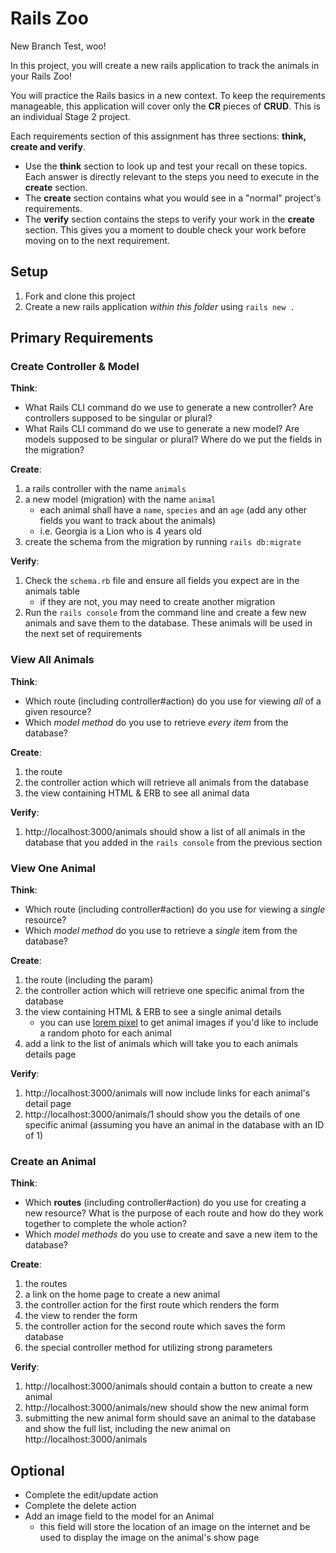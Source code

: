 # Rails Zoo

New Branch Test, woo!

In this project, you will create a new rails application to track the animals in your Rails Zoo!

You will practice the Rails basics in a new context. To keep the requirements manageable, this application will cover only the **CR** pieces of **CRUD**. This is an individual Stage 2 project.

Each requirements section of this assignment has three sections: **think, create and verify**.
- Use the **think** section to look up and test your recall on these topics. Each answer is directly relevant to the steps you need to execute in the **create** section.
- The **create** section contains what you would see in a "normal" project's requirements.
- The **verify** section contains the steps to verify your work in the **create** section. This gives you a moment to double check your work before moving on to the next requirement.



## Setup
1. Fork and clone this project
2. Create a new rails application _within this folder_ using  `rails new .`

## Primary Requirements
### Create Controller & Model
**Think**:
- What Rails CLI command do we use to generate a new controller? Are controllers supposed to be singular or plural?
- What Rails CLI command do we use to generate a new model? Are models supposed to be singular or plural? Where do we put the fields in the migration?

**Create**:
1. a rails controller with the name `animals`
1. a new model (migration) with the name `animal`
    - each animal shall have a `name`, `species` and an `age` (add any other fields you want to track about the animals)
    - i.e. Georgia is a Lion  who is 4 years old
1. create the schema from the migration by running `rails db:migrate`

**Verify**:
1. Check the `schema.rb` file and ensure all fields you expect are in the animals table
    - if they are not, you may need to create another migration
1. Run the `rails console` from the command line and create a few new animals and save them to the database. These animals will be used in the next set of requirements

### View All Animals
**Think**:
- Which route (including controller#action) do you use for viewing _all_ of a given resource?
- Which _model method_ do you use to retrieve _every item_ from the database?

**Create**:
1. the route
1. the controller action which will retrieve all animals from the database
1. the view containing HTML & ERB to see all animal data

**Verify**:
1. http://localhost:3000/animals should show a list of all animals in the database that you added in the `rails console` from the previous section


### View One Animal
**Think**:
- Which route (including controller#action) do you use for viewing a _single_ resource?
- Which _model method_ do you use to retrieve a _single_ item from the database?

**Create**:
1. the route (including the param)
1. the controller action which will retrieve one specific animal from the database
1. the view containing HTML & ERB to see a single animal details
    - you can use [lorem pixel](http://lorempixel.com) to get animal images if you'd like to include a random photo for each animal
1. add a link to the list of animals which will take you to each animals details page

**Verify**:
1. http://localhost:3000/animals will now include links for each animal's detail page
1. http://localhost:3000/animals/1 should show you the details of one specific animal (assuming you have an animal in the database with an ID of 1)

### Create an Animal
**Think**:
- Which **routes** (including controller#action) do you use for creating a new resource? What is the purpose of each route and how do they work together to complete the whole action?
- Which _model methods_ do you use to create and save a new item to the database?

**Create**:
1. the routes
1. a link on the home page to create a new animal
1. the controller action for the first route which renders the form
1. the view to render the form
1. the controller action for the second route which saves the form database
1. the special controller method for utilizing strong parameters

**Verify**:
1. http://localhost:3000/animals should contain a button to create a new animal
1. http://localhost:3000/animals/new should show the new animal form
1. submitting the new animal form should save an animal to the database and show the full list, including the new animal on http://localhost:3000/animals



## Optional
- Complete the edit/update action
- Complete the delete action
- Add an image field to the model for an Animal
  - this field will store the location of an image on the internet and be used to display the image on the animal's show page

